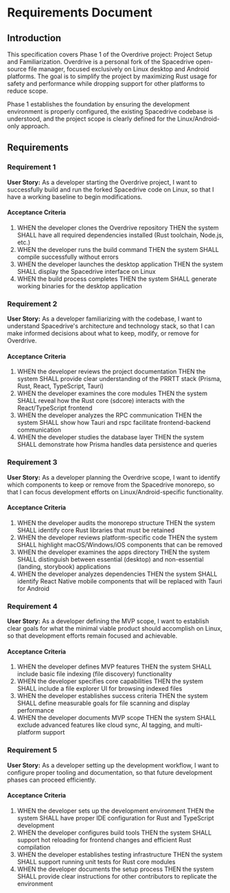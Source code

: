 # Requirements Document

## Introduction

This specification covers Phase 1 of the Overdrive project: Project Setup and Familiarization. Overdrive is a personal fork of the Spacedrive open-source file manager, focused exclusively on Linux desktop and Android platforms. The goal is to simplify the project by maximizing Rust usage for safety and performance while dropping support for other platforms to reduce scope.

Phase 1 establishes the foundation by ensuring the development environment is properly configured, the existing Spacedrive codebase is understood, and the project scope is clearly defined for the Linux/Android-only approach.

## Requirements

### Requirement 1

**User Story:** As a developer starting the Overdrive project, I want to successfully build and run the forked Spacedrive code on Linux, so that I have a working baseline to begin modifications.

#### Acceptance Criteria

1. WHEN the developer clones the Overdrive repository THEN the system SHALL have all required dependencies installed (Rust toolchain, Node.js, etc.)
2. WHEN the developer runs the build command THEN the system SHALL compile successfully without errors
3. WHEN the developer launches the desktop application THEN the system SHALL display the Spacedrive interface on Linux
4. WHEN the build process completes THEN the system SHALL generate working binaries for the desktop application

### Requirement 2

**User Story:** As a developer familiarizing with the codebase, I want to understand Spacedrive's architecture and technology stack, so that I can make informed decisions about what to keep, modify, or remove for Overdrive.

#### Acceptance Criteria

1. WHEN the developer reviews the project documentation THEN the system SHALL provide clear understanding of the PRRTT stack (Prisma, Rust, React, TypeScript, Tauri)
2. WHEN the developer examines the core modules THEN the system SHALL reveal how the Rust core (sdcore) interacts with the React/TypeScript frontend
3. WHEN the developer analyzes the RPC communication THEN the system SHALL show how Tauri and rspc facilitate frontend-backend communication
4. WHEN the developer studies the database layer THEN the system SHALL demonstrate how Prisma handles data persistence and queries

### Requirement 3

**User Story:** As a developer planning the Overdrive scope, I want to identify which components to keep or remove from the Spacedrive monorepo, so that I can focus development efforts on Linux/Android-specific functionality.

#### Acceptance Criteria

1. WHEN the developer audits the monorepo structure THEN the system SHALL identify core Rust libraries that must be retained
2. WHEN the developer reviews platform-specific code THEN the system SHALL highlight macOS/Windows/iOS components that can be removed
3. WHEN the developer examines the apps directory THEN the system SHALL distinguish between essential (desktop) and non-essential (landing, storybook) applications
4. WHEN the developer analyzes dependencies THEN the system SHALL identify React Native mobile components that will be replaced with Tauri for Android

### Requirement 4

**User Story:** As a developer defining the MVP scope, I want to establish clear goals for what the minimal viable product should accomplish on Linux, so that development efforts remain focused and achievable.

#### Acceptance Criteria

1. WHEN the developer defines MVP features THEN the system SHALL include basic file indexing (file discovery) functionality
2. WHEN the developer specifies core capabilities THEN the system SHALL include a file explorer UI for browsing indexed files
3. WHEN the developer establishes success criteria THEN the system SHALL define measurable goals for file scanning and display performance
4. WHEN the developer documents MVP scope THEN the system SHALL exclude advanced features like cloud sync, AI tagging, and multi-platform support

### Requirement 5

**User Story:** As a developer setting up the development workflow, I want to configure proper tooling and documentation, so that future development phases can proceed efficiently.

#### Acceptance Criteria

1. WHEN the developer sets up the development environment THEN the system SHALL have proper IDE configuration for Rust and TypeScript development
2. WHEN the developer configures build tools THEN the system SHALL support hot reloading for frontend changes and efficient Rust compilation
3. WHEN the developer establishes testing infrastructure THEN the system SHALL support running unit tests for Rust core modules
4. WHEN the developer documents the setup process THEN the system SHALL provide clear instructions for other contributors to replicate the environment
